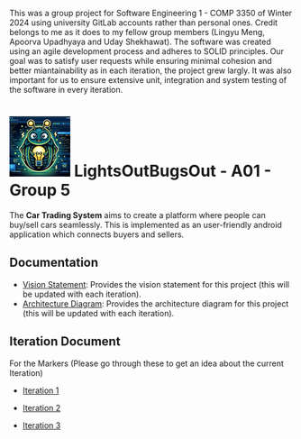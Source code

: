 This was a group project for Software Engineering 1 - COMP 3350 of Winter 2024 using university GitLab accounts rather than personal ones. Credit belongs to me as it does to my fellow group members (Lingyu Meng, Apoorva Upadhyaya and Uday Shekhawat). The software was created using an agile development process and adheres to SOLID principles. Our goal was to satisfy user requests while ensuring minimal cohesion and better miantainability as in each iteration, the project grew largly. It was also important for us to ensure extensive unit, integration and system testing of the software in every iteration. 

# ![LightsOutBugsOut](images/logos/logoSmall.png) LightsOutBugsOut - A01 - Group 5

The **Car Trading System** aims to create a platform where people can buy/sell cars seamlessly. This is implemented as an user-friendly android application which connects buyers and sellers.

## Documentation

- [Vision Statement](documents/visionStatement.md): Provides the vision statement for this project (this will be updated with each iteration).
- [Architecture Diagram](images/ARCHITECTURE3.png): Provides the architecture diagram for this project (this will be updated with each iteration).

## Iteration Document

For the Markers (Please go through these to get an idea about the current Iteration)

- [Iteration 1](documents/Iteration1.md)

- [Iteration 2](documents/Iteration2.md)

- [Iteration 3](documents/Iteration3.md)
